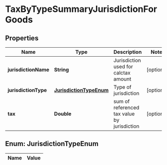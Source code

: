 
# TaxByTypeSummaryJurisdictionForGoods

## Properties
Name | Type | Description | Notes
------------ | ------------- | ------------- | -------------
**jurisdictionName** | **String** | Jurisdiction used for calctax amount |  [optional]
**jurisdictionType** | [**JurisdictionTypeEnum**](#JurisdictionTypeEnum) | Type of jurisdiction |  [optional]
**tax** | **Double** | sum of referenced tax value by jurisdiction |  [optional]


<a name="JurisdictionTypeEnum"></a>
## Enum: JurisdictionTypeEnum
Name | Value
---- | -----



